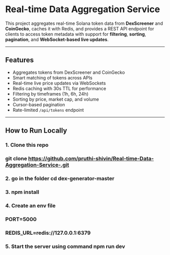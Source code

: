 # Real-time Data Aggregation Service

This project aggregates real-time Solana token data from **DexScreener** and **CoinGecko**, caches it with Redis, and provides a REST API endpoint for clients to access token metadata with support for **filtering**, **sorting**, **pagination**, and **WebSocket-based live updates**.

---

## Features

- Aggregates tokens from DexScreener and CoinGecko
- Smart matching of tokens across APIs
- Real-time live price updates via WebSockets
- Redis caching with 30s TTL for performance
- Filtering by timeframes (1h, 6h, 24h)
- Sorting by price, market cap, and volume
- Cursor-based pagination
- Rate-limited `/api/tokens` endpoint

---

## How to Run Locally

### 1. Clone this repo

### git clone https://github.com/pruthi-shivin/Real-time-Data-Aggregation-Service-.git

### 2. go in the folder cd dex-generator-master

### 3. npm install

### 4. Create an env file
### PORT=5000
### REDIS_URL=redis://127.0.0.1:6379

### 5. Start the server using command npm run dev 





